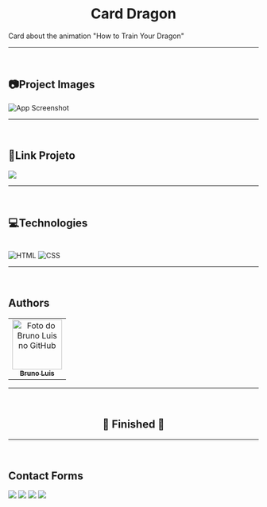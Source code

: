 <h1 align= "center">Card Dragon</h1>

<p>Card about the animation "How to Train Your Dragon"</p>

---
<br>

<h2>📷Project Images</h2>

![App Screenshot](https://via.placeholder.com/468x300?text=App+Screenshot+Here)

---
<br>

<h2>🔗Link Projeto</h2>

 <a href="https://gomesb07.github.io/Card-Dragon/" target="_blank"><img src="https://img.shields.io/static/v1?label=Project&message=Link&color=0094F5&style=for-the-badge&logo="/></a>

---
<br>

<h2>💻Technologies</h2>

<div style="display: inline_block"><br>
  <img align="center" alt="HTML" src="https://img.shields.io/badge/HTML5-E34F26?style=for-the-badge&logo=html5&logoColor=white">
  <img align="center" alt="CSS" src="https://img.shields.io/badge/CSS3-1572B6?style=for-the-badge&logo=css3&logoColor=white">
</div>

---
<br>

<h2>Authors</h2>

<table>
  <tr>
    <td align="center">
      <a href="#">
        <img src="https://avatars.githubusercontent.com/u/93354781?v=4" width="100px;" alt="Foto do Bruno Luis no GitHub"/><br>
        <sub>
          <b>Bruno Luis</b>
        </sub>
      </a>
    </td>
  </tr>
</table>

---
<br>

<h2 align="center"> 
	🚧  Finished  🚧
</h2>

---
<br>

<h2>Contact Forms</h2>

  <a href="https://instagram.com/b_gomes75" target="_blank"><img src="https://img.shields.io/badge/-Instagram-%23E4405F?style=for-the-badge&logo=instagram&logoColor=white" target="_blank"></a>
  <a href = "mailto:bruno.dev07@gmail.com"><img src="https://img.shields.io/badge/-Gmail-%23333?style=for-the-badge&logo=gmail&logoColor=white" target="_blank"></a>
  <a href="https://www.linkedin.com/in/bruno-luis-07" target="_blank"><img src="https://img.shields.io/badge/-LinkedIn-%230077B5?style=for-the-badge&logo=linkedin&logoColor=white" target="_blank"></a>
  <a href="https://api.whatsapp.com/send?phone=5511980587706" target="_blank"><img src="https://img.shields.io/badge/WhatsApp-25D366?style=for-the-badge&logo=whatsapp&logoColor=white" target="_blank"></a>
